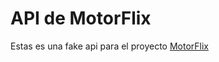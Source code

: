 # API de MotorFlix

Estas es una fake api para el proyecto [MotorFlix](https://github.com/stefifm/motorflix)